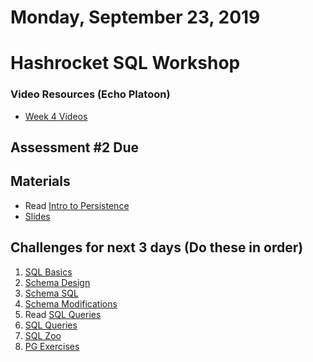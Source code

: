 Monday, September 23, 2019
====================
# Hashrocket SQL Workshop

### Video Resources (Echo Platoon)
- [Week 4 Videos](https://www.youtube.com/watch?v=ra2IXfFlZK8&list=PLu0CiQ7bzwERLJOhwkQA9vQKpsw_McWCb)

## Assessment #2 Due

## Materials 
* Read [Intro to Persistence](readings/persistence-intro.md)
* [Slides](https://docs.google.com/a/natedelage.com/presentation/d/1834tfN6g9gvl2t0JDQY2RPMCIAnvN08Wrd-bO-usruQ/edit?usp=sharing)

## Challenges for next 3 days (Do these in order)
1. [SQL Basics](https://github.com/indiaplatoon/sql-basics)
2. [Schema Design](https://github.com/indiaplatoon/schema-design)
3. [Schema SQL](https://github.com/indiaplatoon/schema-sql)
4. [Schema Modifications](https://github.com/indiaplatoon/schema-modifications)
5. Read [SQL Queries](readings/sql-queries.md)
6. [SQL Queries](https://github.com/indiaplatoon/sql-queries)
7. [SQL Zoo](http://sqlzoo.net/)
8. [PG Exercises](https://pgexercises.com/)
